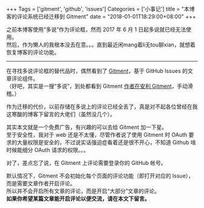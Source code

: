 +++
Tags = ['gitment', 'github', 'issues']
Categories = ['小事记']
title = "本博客的评论系统已经迁移到 Gitment"
date = "2018-01-01T18:29:00+08:00"
+++

之前本博客使用“多说”作为评论框，然而 2017 年 6 月 1 日起多说就已经无法使用。  
然后，作为懒人的我根本没去在意。。。直到最近闲mang着li无tou聊xian，就想着恢复博客的评论功能。

<!--more-->

******

在寻找多说评论框的替代品时，偶然看到了 [Gitment](https://github.com/imsun/gitment)，基于 GitHub Issues
的文章评论组件。  
（好吧，其实是一搜“多说”，到处都看到 Gitment [作者在安利 Gitment](https://www.v2ex.com/t/352545)，手动滑稽。）  

作为迁移的代价，以前存储在多说上的评论已经全丢了，真是对不起各位曾经在我这寒酸的博客下留言的大佬们（虽然没几个）。

其实本文就是一个免费广告，有兴趣的可以去给 Gitment 加一下星。  
至于安全性，我对于 web 还是不太懂，尽管作者说了使用 Gitment 时 OAuth
要求的大量权限是安全的，不过说实话强迫症看着还是很不开心，不知道 Github
啥时候能细分 OAuth 请求的权限。。。

对了，差点忘了说，在 Gitment 上评论需要登录你的 GitHub 帐号。

默认情况下，Gitment 不会初始化每个页面的评论功能（即打开对应的 Issue）， 
而是需要文章作者开启评论。   
所以并不会开启所有文章的评论，而是开启“大部分”文章的评论。  
**如果你希望某篇文章能开启评论以便交流，请在本文下留言。**
